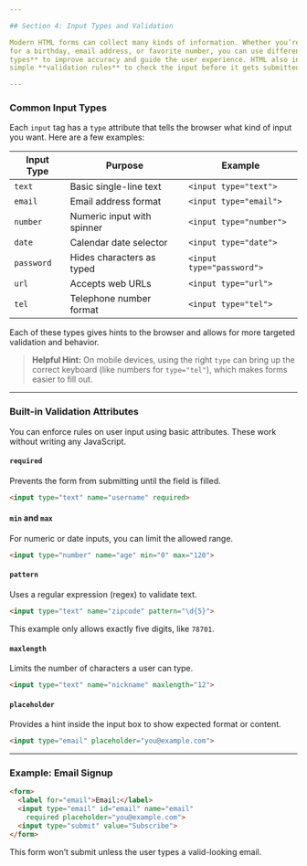```yaml
---

## Section 4: Input Types and Validation

Modern HTML forms can collect many kinds of information. Whether you’re asking
for a birthday, email address, or favorite number, you can use different **input
types** to improve accuracy and guide the user experience. HTML also includes
simple **validation rules** to check the input before it gets submitted.

---
```


### Common Input Types

Each `input` tag has a `type` attribute that tells the browser what kind of
input you want. Here are a few examples:

| Input Type | Purpose                    | Example                   |
| ---------- | -------------------------- | ------------------------- |
| `text`     | Basic single-line text     | `<input type="text">`     |
| `email`    | Email address format       | `<input type="email">`    |
| `number`   | Numeric input with spinner | `<input type="number">`   |
| `date`     | Calendar date selector     | `<input type="date">`     |
| `password` | Hides characters as typed  | `<input type="password">` |
| `url`      | Accepts web URLs           | `<input type="url">`      |
| `tel`      | Telephone number format    | `<input type="tel">`      |

Each of these types gives hints to the browser and allows for more targeted
validation and behavior.

> **Helpful Hint:**
> On mobile devices, using the right `type` can bring up the correct keyboard
> (like numbers for `type="tel"`), which makes forms easier to fill out.

---

### Built-in Validation Attributes

You can enforce rules on user input using basic attributes. These work without
writing any JavaScript.

#### `required`

Prevents the form from submitting until the field is filled.

```html
<input type="text" name="username" required>
```

#### `min` and `max`

For numeric or date inputs, you can limit the allowed range.

```html
<input type="number" name="age" min="0" max="120">
```

#### `pattern`

Uses a regular expression (regex) to validate text.

```html
<input type="text" name="zipcode" pattern="\d{5}">
```

This example only allows exactly five digits, like `78701`.

#### `maxlength`

Limits the number of characters a user can type.

```html
<input type="text" name="nickname" maxlength="12">
```

#### `placeholder`

Provides a hint inside the input box to show expected format or content.

```html
<input type="email" placeholder="you@example.com">
```

---

### Example: Email Signup

```html
<form>
  <label for="email">Email:</label>
  <input type="email" id="email" name="email"
    required placeholder="you@example.com">
  <input type="submit" value="Subscribe">
</form>
```

This form won’t submit unless the user types a valid-looking email.

